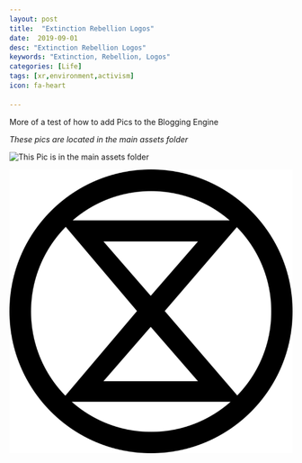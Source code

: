 ```yaml
---
layout: post
title:  "Extinction Rebellion Logos"
date:  2019-09-01
desc: "Extinction Rebellion Logos"
keywords: "Extinction, Rebellion, Logos"
categories: [Life]
tags: [xr,environment,activism]
icon: fa-heart

---
```


More of a test of how to add Pics to the Blogging Engine

*These pics are located in the main assets folder*

![This Pic is in the main assets folder](/default.jpg)

![This Pic is in the main assets folder](/static/assets/img/blog/logo.png)
